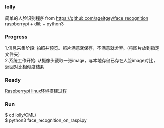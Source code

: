### lolly
简单的人脸识别程序 from https://github.com/ageitgey/face_recognition  
raspberrypi + dlib + python3     

### Progress
1.信息采集阶段: 拍照并预览。照片满意就保存，不满意就舍弃。(将图片放到指定文件夹)  
2.系统工作开始: 从摄像头截取一张image，与本地存储已存在人脸image对比，返回对比相似度结果  

### Ready
[Raspberrypi linux环境搭建过程](https://github.com/kumataahh/lolly/blob/master/installations_guide.md)  


### Run
  $ cd lolly/CML/    
  $ python3 face_recognition_on_raspi.py    

